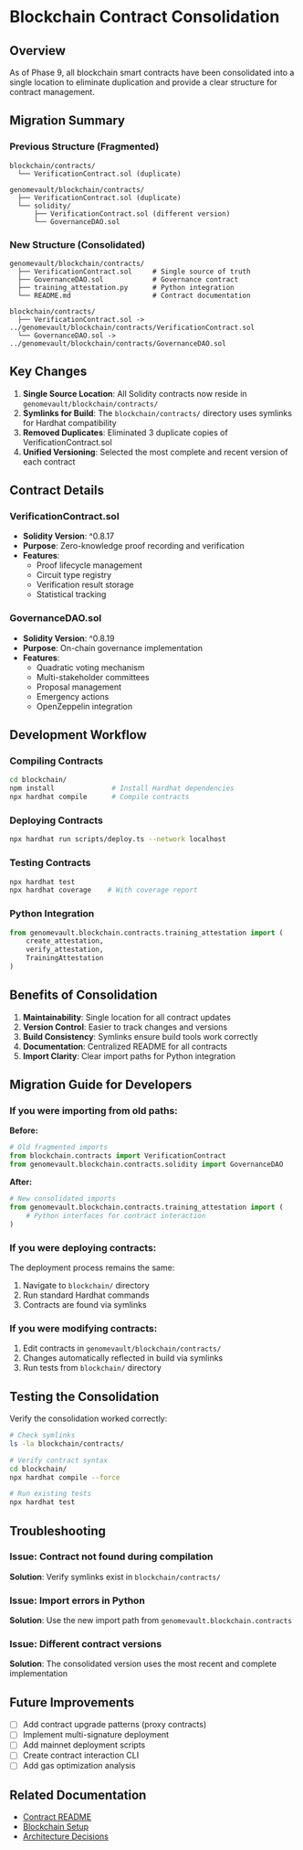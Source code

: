 # Blockchain Contract Consolidation

## Overview

As of Phase 9, all blockchain smart contracts have been consolidated into a single location to eliminate duplication and provide a clear structure for contract management.

## Migration Summary

### Previous Structure (Fragmented)
```
blockchain/contracts/
  └── VerificationContract.sol (duplicate)

genomevault/blockchain/contracts/
  ├── VerificationContract.sol (duplicate)
  └── solidity/
      ├── VerificationContract.sol (different version)
      └── GovernanceDAO.sol
```

### New Structure (Consolidated)
```
genomevault/blockchain/contracts/
  ├── VerificationContract.sol     # Single source of truth
  ├── GovernanceDAO.sol            # Governance contract
  ├── training_attestation.py      # Python integration
  └── README.md                    # Contract documentation

blockchain/contracts/
  ├── VerificationContract.sol -> ../genomevault/blockchain/contracts/VerificationContract.sol
  └── GovernanceDAO.sol -> ../genomevault/blockchain/contracts/GovernanceDAO.sol
```

## Key Changes

1. **Single Source Location**: All Solidity contracts now reside in `genomevault/blockchain/contracts/`
2. **Symlinks for Build**: The `blockchain/contracts/` directory uses symlinks for Hardhat compatibility
3. **Removed Duplicates**: Eliminated 3 duplicate copies of VerificationContract.sol
4. **Unified Versioning**: Selected the most complete and recent version of each contract

## Contract Details

### VerificationContract.sol
- **Solidity Version**: ^0.8.17
- **Purpose**: Zero-knowledge proof recording and verification
- **Features**:
  - Proof lifecycle management
  - Circuit type registry
  - Verification result storage
  - Statistical tracking

### GovernanceDAO.sol
- **Solidity Version**: ^0.8.19
- **Purpose**: On-chain governance implementation
- **Features**:
  - Quadratic voting mechanism
  - Multi-stakeholder committees
  - Proposal management
  - Emergency actions
  - OpenZeppelin integration

## Development Workflow

### Compiling Contracts
```bash
cd blockchain/
npm install              # Install Hardhat dependencies
npx hardhat compile      # Compile contracts
```

### Deploying Contracts
```bash
npx hardhat run scripts/deploy.ts --network localhost
```

### Testing Contracts
```bash
npx hardhat test
npx hardhat coverage    # With coverage report
```

### Python Integration
```python
from genomevault.blockchain.contracts.training_attestation import (
    create_attestation,
    verify_attestation,
    TrainingAttestation
)
```

## Benefits of Consolidation

1. **Maintainability**: Single location for all contract updates
2. **Version Control**: Easier to track changes and versions
3. **Build Consistency**: Symlinks ensure build tools work correctly
4. **Documentation**: Centralized README for all contracts
5. **Import Clarity**: Clear import paths for Python integration

## Migration Guide for Developers

### If you were importing from old paths:

**Before:**
```python
# Old fragmented imports
from blockchain.contracts import VerificationContract
from genomevault.blockchain.contracts.solidity import GovernanceDAO
```

**After:**
```python
# New consolidated imports
from genomevault.blockchain.contracts.training_attestation import (
    # Python interfaces for contract interaction
)
```

### If you were deploying contracts:

The deployment process remains the same:
1. Navigate to `blockchain/` directory
2. Run standard Hardhat commands
3. Contracts are found via symlinks

### If you were modifying contracts:

1. Edit contracts in `genomevault/blockchain/contracts/`
2. Changes automatically reflected in build via symlinks
3. Run tests from `blockchain/` directory

## Testing the Consolidation

Verify the consolidation worked correctly:

```bash
# Check symlinks
ls -la blockchain/contracts/

# Verify contract syntax
cd blockchain/
npx hardhat compile --force

# Run existing tests
npx hardhat test
```

## Troubleshooting

### Issue: Contract not found during compilation
**Solution**: Verify symlinks exist in `blockchain/contracts/`

### Issue: Import errors in Python
**Solution**: Use the new import path from `genomevault.blockchain.contracts`

### Issue: Different contract versions
**Solution**: The consolidated version uses the most recent and complete implementation

## Future Improvements

- [ ] Add contract upgrade patterns (proxy contracts)
- [ ] Implement multi-signature deployment
- [ ] Add mainnet deployment scripts
- [ ] Create contract interaction CLI
- [ ] Add gas optimization analysis

## Related Documentation

- [Contract README](../genomevault/blockchain/contracts/README.md)
- [Blockchain Setup](../blockchain/README.md)
- [Architecture Decisions](../ARCHITECTURE_DECISIONS.md)
